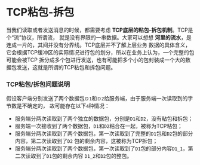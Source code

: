 TCP粘包-拆包
========================================================
当我们读取或者发送消息的时候，都需要考虑 **TCP底层的粘包-拆包机制**。TCP是个“流”协议，所谓流，
就是没有界限的一串数据。大家可以想想 **河里的流水**，是连成一片的，其间并没有分界线。TCP底层并不了解上层业务
数据的具体含义，它会根据TCP缓冲区的实际情况进行包的划分，所以在业务上认为，一个完整的包可能会被TCP
拆分成多个包进行发送，也有可能把多个小的包封装成一个大的数据包发送，这就是所谓的TCP粘包和拆包问题。

### TCP粘包/拆包问题说明
假设客户端分别发送了两个数据包`Ｄ1`和`Ｄ2`给服务端，由于服务端一次读取到的字节数是不确定的，
故可能存在以下`4`种情况：
+ 服务端分两次读取到了两个独立的数据包，分别是`D1`和`D2`，没有粘包和拆包；
+ 服务端一次接收到了两个数据包，`D1`和`D2`粘合在一起，被称为TCP粘包；
+ 服务端分两次读取到了两个数据包，第一次读取到了完整的`D1`包和`D2`包的部分内容，第二次读取到了`D2`
包的剩余内容，这被称为TCP拆包；
+ 服务端分两次读取到了两个数据包，第一次读取到了`D1`包的部分内容`D1_1`，第二次读取到了`D1`包的剩余内容
`D1_2`和`D2`包的整包。
